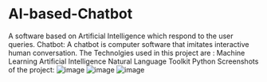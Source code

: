 # AI-based-Chatbot
A software based on Artificial Intelligence which respond to the user queries.
Chatbot: 
A chatbot is computer software that imitates interactive human conversation.
The Technolgies used in this project are : 
Machine Learning 
Artificial Intelligence
Natural Language Toolkit 
Python
Screenshots of the project:
![image](https://user-images.githubusercontent.com/55393019/169697332-f1eee6c3-5f2c-4587-a34f-0ac705ceb336.png)
![image](https://user-images.githubusercontent.com/55393019/169697395-e5f28686-ec71-4181-981f-fe90afa7d91b.png)
![image](https://user-images.githubusercontent.com/55393019/169697444-40d49861-e640-4551-b0fd-6bc65708600c.png)

